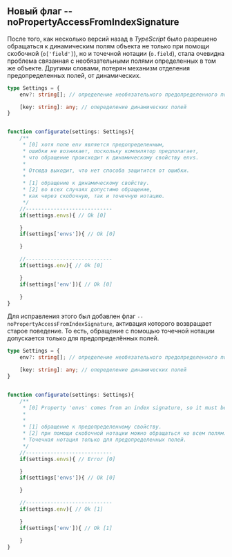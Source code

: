 ## Новый флаг --noPropertyAccessFromIndexSignature

После того, как несколько версий назад в _TypeScript_ было разрешено обращаться к динамическим полям объекта не только при помощи скобочной (`o['field']`), но и точечной нотации (`o.field`), стала очевидна проблема связанная с необязательными полями определенных в том же объекте. Другими словами, потерян механизм отделения предопределенных полей, от динамических.

`````ts
type Settings = {
    env?: string[]; // определение необязательного предопределенного поля

    [key: string]: any; // опеределение динамических полей
}


function configurate(settings: Settings){
    /**
     * [0] хотя поле env является предопределенным,
     * ошибки не возникает, поскольку компилятор предполагает,
     * что обращение происходит к динамическому свойству envs.
     *
     * Отсюда выходит, что нет способа защитится от ошибки.
     *
     * [1] обращение к динамическому свойству.
     * [2] во всех случаях допустимо обращение,
     * как через скобочную, так и точечную нотацию.
     */
    //----------------------------
    if(settings.envs){ // Ok [0]

    }
    if(settings['envs']){ // Ok [0]

    }

    //----------------------------
    if(settings.env){ // Ok [0]

    }
    if(settings['env']){ // Ok [0]

    }
}
`````

Для исправления этого был добавлен флаг `--noPropertyAccessFromIndexSignature`, активация которого возвращает старое поведение. То есть, обращение с помощью точечной нотации допускается только для предопределённых полей.

`````ts
type Settings = {
    env?: string[]; // определение необязательного предопределенного поля

    [key: string]: any; // опеределение динамических полей
}


function configurate(settings: Settings){
    /**
     * [0] Property 'envs' comes from an index signature, so it must be accessed with ['envs'].ts(4111)
     *
     *
     * [1] обращение к предопределенному свойству.
     * [2] при помощи скобочной нотации можно обращаться ко всем полям.
     * Точечная нотация только для предопределенных полей.
     */
    //----------------------------
    if(settings.envs){ // Error [0]

    }
    if(settings['envs']){ // Ok [0]

    }

    //----------------------------
    if(settings.env){ // Ok [1]

    }
    if(settings['env']){ // Ok [1]

    }
}
`````